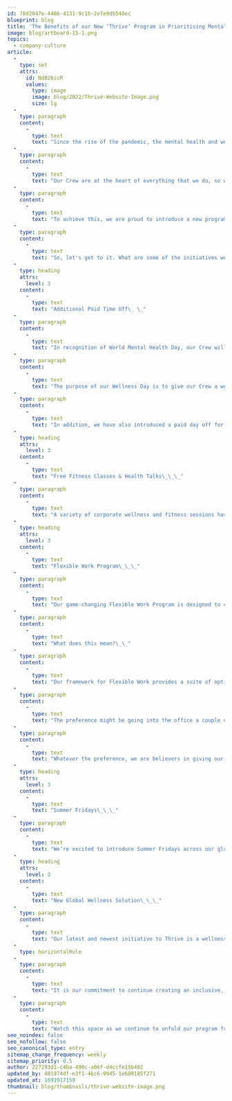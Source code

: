 ```yaml
---
id: 78d2947e-4486-4131-9c1b-2e7e9db548ec
blueprint: blog
title: 'The Benefits of our New ‘Thrive’ Program in Prioritising Mental Health and Well-Being'
image: blog/artboard-15-1.png
topics:
  - company-culture
article:
  -
    type: set
    attrs:
      id: Nd826icR
      values:
        type: image
        image: blog/2022/Thrive-Website-Image.png
        size: lg
  -
    type: paragraph
    content:
      -
        type: text
        text: "Since the rise of the pandemic, the mental health and well-being of our people is a key focus area that we've committed to heavily investing in. \_"
  -
    type: paragraph
    content:
      -
        type: text
        text: "Our Crew are at the heart of everything that we do, so we're always on the lookout to implement new initiatives that can help our incredible people be their best selves both at work and home.\_"
  -
    type: paragraph
    content:
      -
        type: text
        text: "To achieve this, we are proud to introduce a new program called ‘Thrive’, enabled by our People & Culture team, which reinforces the value of employee mental health and well-being through a range of initiatives and activities for 2022 and beyond. \_"
  -
    type: paragraph
    content:
      -
        type: text
        text: "So, let's get to it. What are some of the initiatives we’ve implemented?\_\_"
  -
    type: heading
    attrs:
      level: 3
    content:
      -
        type: text
        text: "Additional Paid Time Off\_ \_"
  -
    type: paragraph
    content:
      -
        type: text
        text: "In recognition of World Mental Health Day, our Crew will now receive one paid Wellness Day Off each year.\_\_"
  -
    type: paragraph
    content:
      -
        type: text
        text: "The purpose of our Wellness Day is to give our Crew a well-deserved break that provides dedicated time and space for them to stop, relax and rejuvenate. We understand the demands of work and meeting deadlines, but we also understand the importance of letting our Crew reset and recharge by giving their bodies, minds and souls some much-needed rest to better balance their professional and personal lives.\_\_"
  -
    type: paragraph
    content:
      -
        type: text
        text: "In addition, we have also introduced a paid day off for giving back to the community called ‘Give Back’ day so our Crew can dedicate time to volunteer for a cause that’s close to their hearts.\_\_"
  -
    type: heading
    attrs:
      level: 3
    content:
      -
        type: text
        text: "Free Fitness Classes & Health Talks\_\_\_"
  -
    type: paragraph
    content:
      -
        type: text
        text: "A variety of corporate wellness and fitness sessions have also been included in the program such as free Yoga, Pilates, HIIT and Meditation classes. In addition, a series of educational health talks by inspirational guest speakers will also be included who share their insights for living a healthier lifestyle.\_\_"
  -
    type: heading
    attrs:
      level: 3
    content:
      -
        type: text
        text: "Flexible Work Program\_\_\_"
  -
    type: paragraph
    content:
      -
        type: text
        text: "Our game-changing Flexible Work Program is designed to create a collaborative culture that meets our business, team and individual needs as we operate in a new world.\_\_"
  -
    type: paragraph
    content:
      -
        type: text
        text: "What does this mean?\_\_"
  -
    type: paragraph
    content:
      -
        type: text
        text: "Our framework for Flexible Work provides a suite of options for our current and future Crew because we understand there is no ‘one size fits all' approach to flex work.\_\_"
  -
    type: paragraph
    content:
      -
        type: text
        text: "The preference might be going into the office a couple of days a week to engage with teams and other colleagues, collaborate, share ideas and socialise. On the other hand, working from home can provide more time for focused work and the flexibility to prioritise your days as needed. \_"
  -
    type: paragraph
    content:
      -
        type: text
        text: "Whatever the preference, we are believers in giving our Crew the balance and flexibility they need so that they never miss an important life or work moment.\_\_"
  -
    type: heading
    attrs:
      level: 3
    content:
      -
        type: text
        text: "Summer Fridays\_\_\_"
  -
    type: paragraph
    content:
      -
        type: text
        text: "We’re excited to introduce Summer Fridays across our global offices as another benefit of our Thrive program. This initiative allows our Crew to make the most of their summer when the season begins in their region. This means the opportunity to enjoy a more compacted work week during the summer period that allows for an early finish or late start on Fridays! \_"
  -
    type: heading
    attrs:
      level: 3
    content:
      -
        type: text
        text: "New Global Wellness Solution\_\_\_"
  -
    type: paragraph
    content:
      -
        type: text
        text: "Our latest and newest initiative to Thrive is a wellness solution for our global Crew to access free and confidential support from clinical psychologists and social workers to help with life's ups and downs. This program provides our Crew with the opportunity (whenever they need it) to access support for their emotional, mental, financial, occupational or physical well-being.\_\_"
  -
    type: horizontalRule
  -
    type: paragraph
    content:
      -
        type: text
        text: "It is our commitment to continue creating an inclusive, progressive workplace culture that is responsive to the current and future needs of our business, our people and how we operate as ONE global team. With this in mind, our People & Culture and Senior Leadership Team will be working together to establish more initiatives that can play an integral role in developing and empowering our people. \_"
  -
    type: paragraph
    content:
      -
        type: text
        text: "Watch this space as we continue to unfold our program for Thrive with the goal of continuously creating exceptional experiences for our current and future Coates Crew.\_"
seo_noindex: false
seo_nofollow: false
seo_canonical_type: entry
sitemap_change_frequency: weekly
sitemap_priority: 0.5
author: 227293d1-c4ba-400c-a06f-d4ccfe15b482
updated_by: 481974df-e3f1-46c6-9945-1e609185f271
updated_at: 1691917159
thumbnail: blog/thumbnails/thrive-website-image.png
---
```

